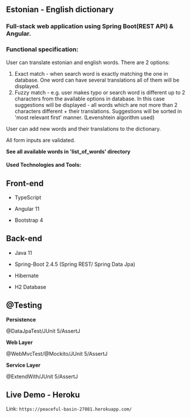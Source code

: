## Estonian - English dictionary

### Full-stack web application using Spring Boot(REST API) & Angular.

### Functional specification:

User can translate estonian and english words. There are 2 options: 
1. Exact match - when search word is exactly matching the one in database.
One word can have several translations all of them will be displayed.
2. Fuzzy match - e.g. user makes typo or search word is different up to 2 characters from the available options in database.
In this case suggestions will be displayed - all words which are not more than 2 characters different + their translations.
   Suggestions will be sorted in 'most relevant first' manner. (Levenshtein algorithm used)
   
User can add new words and their translations to the dictionary.

All form inputs are validated.

**See all available words in 'list_of_words' directory**

#### Used Technologies and Tools:

## Front-end

* TypeScript

* Angular 11

* Bootstrap 4

## Back-end

* Java 11

* Spring-Boot 2.4.5 (Spring REST/ Spring Data Jpa)

* Hibernate

* H2 Database

## @Testing

**Persistence**

@DataJpaTest/JUnit 5/AssertJ

**Web Layer**

@WebMvcTest/@Mockito/JUnit 5/AssertJ

**Service Layer**

@ExtendWith/JUnit 5/AssertJ

## Live Demo - Heroku

Link: `https://peaceful-basin-27081.herokuapp.com/`

